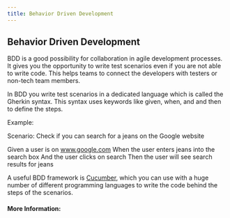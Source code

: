 ```yaml
---
title: Behavior Driven Development
---
```

## Behavior Driven Development

BDD is a good possibility for collaboration in agile development processes. It gives you the opportunity to write test scenarios even if you are not able to write code. This helps teams to connect the developers with testers or non-tech team members.

In BDD you write test scenarios in a dedicated language which is called the Gherkin syntax. This syntax uses keywords like given, when, and and then to define the steps.

Example:

Scenario: Check if you can search for a jeans on the Google website

Given a user is on www.google.com
When the user enters jeans into the search box
And the user clicks on search
Then the user will see search results for jeans

A useful BDD framework is [Cucumber](https://cucumber.io/), which you can use with a huge number of different programming languages to write the code behind the steps of the scenarios.

<!-- The article goes here, in GitHub-flavored Markdown. Feel free to add YouTube videos, images, and CodePen/JSBin embeds  -->

#### More Information:
<!-- Please add any articles you think might be helpful to read before writing the article -->


